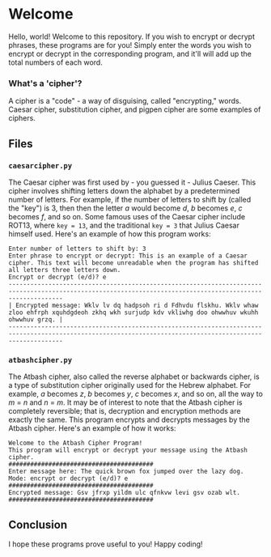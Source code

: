 # Welcome
Hello, world! Welcome to this repository. If you wish to encrypt or decrypt phrases, these programs are for you! Simply enter the words you wish to encrypt or decrypt in the corresponding program, and it'll will add up the total numbers of each word.

### What's a 'cipher'?
A cipher is a "code" - a way of disguising, called "encrypting," words. 
Caesar cipher, substitution cipher, and pigpen cipher are some examples of ciphers.

## Files
### ```caesarcipher.py```
The Caesar cipher was first used by - you guessed it - Julius Caeser. This cipher involves shifting letters down the alphabet
by a predetermined number of letters. For example, if the number of letters to shift by (called the "key") is 3, then then the letter _a_
would become _d_, _b_ becomes _e_, _c_ becomes _f_, and so on. Some famous uses of the Caesar cipher include ROT13, where ```key = 13```, and the traditional ```key = 3``` that Julius Caesar himself used. Here's an example of how this program works:
```
Enter number of letters to shift by: 3
Enter phrase to encrypt or decrypt: This is an example of a Caesar cipher. This text will become unreadable when the program has shifted all letters three letters down.
Encrypt or decrypt (e/d)? e
-----------------------------------------------------------------------------------------------------------------------------------------------------------
| Encrypted message: Wklv lv dq hadpsoh ri d Fdhvdu flskhu. Wklv whaw zloo ehfrph xquhdgdeoh zkhq wkh surjudp kdv vkliwhg doo ohwwhuv wkuhh ohwwhuv grzq. |
-----------------------------------------------------------------------------------------------------------------------------------------------------------
```

### ```atbashcipher.py```
The Atbash cipher, also called the reverse alphabet or backwards cipher, is a type of substitution
cipher originally used for the Hebrew alphabet. For example, _a_ becomes _z_, _b_ becomes _y_, _c_ becomes _x_, and so on, all the way to _m_ = _n_ and _n_ = _m_. It may be of interest to note that the Atbash cipher is completely reversible; that is, decryption and encryption methods are exactly the same. This program encrypts and decrypts messages by the Atbash cipher. Here's an example of how it works:
```
Welcome to the Atbash Cipher Program!
This program will encrypt or decrypt your message using the Atbash cipher.
########################################
Enter message here: The quick brown fox jumped over the lazy dog.
Mode: encrypt or decrypt (e/d)? e
########################################
Encrypted message: Gsv jfrxp yildm ulc qfnkvw levi gsv ozab wlt.
########################################
```

## Conclusion
I hope these programs prove useful to you! Happy coding!
